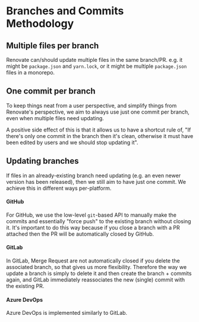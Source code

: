 # Branches and Commits Methodology

## Multiple files per branch

Renovate can/should update multiple files in the same branch/PR. e.g. it might be `package.json` and `yarn.lock`, or it might be multiple `package.json` files in a monorepo.

## One commit per branch

To keep things neat from a user perspective, and simplify things from Renovate's perspective, we aim to always use just one commit per branch, even when multiple files need updating.

A positive side effect of this is that it allows us to have a shortcut rule of, "If there's only one commit in the branch then it's clean, otherwise it must have been edited by users and we should stop updating it".

## Updating branches

If files in an already-existing branch need updating (e.g. an even newer version has been released), then we still aim to have just one commit. We achieve this in different ways per-platform.

#### GitHub

For GitHub, we use the low-level `git`-based API to manually make the commits and essentially "force push" to the existing branch without closing it. It's important to do this way because if you close a branch with a PR attached then the PR will be automatically closed by GitHub.

#### GitLab

In GitLab, Merge Request are not automatically closed if you delete the associated branch, so that gives us more flexibility. Therefore the way we update a branch is simply to delete it and then create the branch + commits again, and GitLab immediately reassociates the new (single) commit with the existing PR.

#### Azure DevOps

Azure DevOps is implemented similarly to GitLab.
